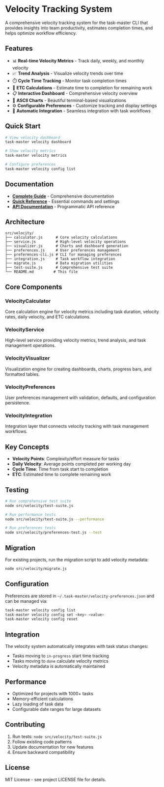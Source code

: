 # Velocity Tracking System

A comprehensive velocity tracking system for the task-master CLI that provides insights into team productivity, estimates completion times, and helps optimize workflow efficiency.

## Features

- 📊 **Real-time Velocity Metrics** - Track daily, weekly, and monthly velocity
- 📈 **Trend Analysis** - Visualize velocity trends over time
- ⏱️ **Cycle Time Tracking** - Monitor task completion times
- 🎯 **ETC Calculations** - Estimate time to completion for remaining work
- 📋 **Interactive Dashboard** - Comprehensive velocity overview
- 🎨 **ASCII Charts** - Beautiful terminal-based visualizations
- ⚙️ **Configurable Preferences** - Customize tracking and display settings
- 🔄 **Automatic Integration** - Seamless integration with task workflows

## Quick Start

```bash
# View velocity dashboard
task-master velocity dashboard

# Show velocity metrics
task-master velocity metrics

# Configure preferences
task-master velocity config list
```

## Documentation

- **[Complete Guide](../../docs/velocity-tracking-guide.md)** - Comprehensive documentation
- **[Quick Reference](../../docs/velocity-quick-reference.md)** - Essential commands and settings
- **[API Documentation](../../docs/velocity-api.md)** - Programmatic API reference

## Architecture

```
src/velocity/
├── calculator.js      # Core velocity calculations
├── service.js         # High-level velocity operations
├── visualizer.js      # Charts and dashboard generation
├── preferences.js     # User preferences management
├── preferences-cli.js # CLI for managing preferences
├── integration.js     # Task workflow integration
├── migrate.js         # Data migration utilities
├── test-suite.js      # Comprehensive test suite
└── README.md         # This file
```

## Core Components

### VelocityCalculator
Core calculation engine for velocity metrics including task duration, velocity rates, daily velocity, and ETC calculations.

### VelocityService
High-level service providing velocity metrics, trend analysis, and task management operations.

### VelocityVisualizer
Visualization engine for creating dashboards, charts, progress bars, and formatted tables.

### VelocityPreferences
User preferences management with validation, defaults, and configuration persistence.

### VelocityIntegration
Integration layer that connects velocity tracking with task management workflows.

## Key Concepts

- **Velocity Points**: Complexity/effort measure for tasks
- **Daily Velocity**: Average points completed per working day
- **Cycle Time**: Time from task start to completion
- **ETC**: Estimated time to complete remaining work

## Testing

```bash
# Run comprehensive test suite
node src/velocity/test-suite.js

# Run performance tests
node src/velocity/test-suite.js --performance

# Run preferences tests
node src/velocity/preferences-test.js --test
```

## Migration

For existing projects, run the migration script to add velocity metadata:

```bash
node src/velocity/migrate.js
```

## Configuration

Preferences are stored in `~/.task-master/velocity-preferences.json` and can be managed via:

```bash
task-master velocity config list
task-master velocity config set <key> <value>
task-master velocity config reset
```

## Integration

The velocity system automatically integrates with task status changes:

- Tasks moving to `in-progress` start time tracking
- Tasks moving to `done` calculate velocity metrics
- Velocity metadata is automatically maintained

## Performance

- Optimized for projects with 1000+ tasks
- Memory-efficient calculations
- Lazy loading of task data
- Configurable date ranges for large datasets

## Contributing

1. Run tests: `node src/velocity/test-suite.js`
2. Follow existing code patterns
3. Update documentation for new features
4. Ensure backward compatibility

## License

MIT License - see project LICENSE file for details.
